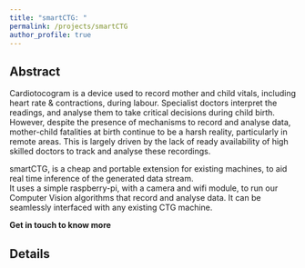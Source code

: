 ```yaml
---
title: "smartCTG: "
permalink: /projects/smartCTG
author_profile: true
---
```


## Abstract

Cardiotocogram is a device used to record mother and child vitals, including heart rate & contractions, during labour. Specialist doctors interpret the readings, and analyse them to take critical decisions during child birth. <br>However, despite the presence of mechanisms to record and analyse data, mother-child fatalities at birth continue to be a harsh reality, particularly in remote areas. This is largely driven by the lack of ready availability of high skilled doctors to track and analyse these recordings.<br>

smartCTG, is a cheap and portable extension for existing machines, to aid real time inference of the generated data stream. <br>It uses a simple raspberry-pi, with a camera and wifi module, to run our Computer Vision algorithms that record and analyse data. It can be seamlessly interfaced with any existing CTG machine.

<b>Get in touch to know more</b>

## Details

